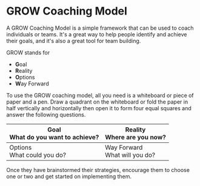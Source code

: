 

# GROW Coaching Model

A GROW Coaching Model is a simple framework that can be used to coach individuals or teams. It's a great way to help people identify and achieve their goals, and it's also a great tool for team building. 

GROW stands for
- **G**oal
- **R**eality
- **O**ptions
- **W**ay Forward

To use the GROW coaching model, all you need is a whiteboard or piece of paper and a pen. Draw a quadrant on the whiteboard or fold the paper in half vertically and horizontally then open it to form four equal squares and answer the following questions. 

| Goal<br>What do you want to achieve? | Reality<br/>Where are you now? | 
| --- | --- |
| Options<br/>What could you do? | Way Forward<br/>What will you do? |


Once they have brainstormed their strategies, encourage them to choose one or two and get started on implementing them.